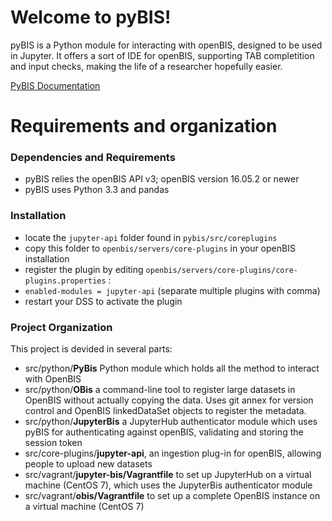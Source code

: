 # Welcome to pyBIS!

pyBIS is a Python module for interacting with openBIS, designed to be used in Jupyter. It offers a sort of IDE for openBIS, supporting TAB completition and input checks, making the life of a researcher hopefully easier.

[PyBIS Documentation](src/python/PyBis/README.md)


# Requirements and organization

### Dependencies and Requirements
- pyBIS relies the openBIS API v3; openBIS version 16.05.2 or newer 
- pyBIS uses Python 3.3 and pandas


### Installation

- locate the `jupyter-api` folder found in `pybis/src/coreplugins`
- copy this folder to `openbis/servers/core-plugins` in your openBIS installation
- register the plugin by editing `openbis/servers/core-plugins/core-plugins.properties` :
- `enabled-modules = jupyter-api` (separate multiple plugins with comma)
- restart your DSS to activate the plugin


### Project Organization
This project is devided in several parts:

- src/python/**PyBis** Python module which holds all the method to interact with OpenBIS
- src/python/**OBis** a command-line tool to register large datasets in OpenBIS without actually copying the data. Uses git annex for version control and OpenBIS linkedDataSet objects to register the metadata.
- src/python/**JupyterBis** a JupyterHub authenticator module which uses pyBIS for authenticating against openBIS, validating and storing the session token
- src/core-plugins/**jupyter-api**, an ingestion plug-in for openBIS, allowing people to upload new datasets
- src/vagrant/**jupyter-bis/Vagrantfile** to set up JupyterHub on a virtual machine (CentOS 7), which uses the JupyterBis authenticator module
- src/vagrant/**obis/Vagrantfile** to set up a complete OpenBIS instance on a virtual machine (CentOS 7)
